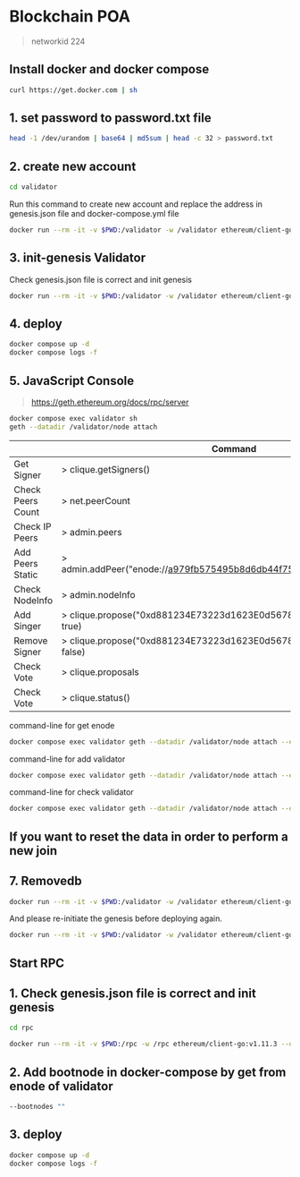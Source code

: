 # Blockchain POA

> networkid 224

## Install docker and docker compose

```bash
curl https://get.docker.com | sh
```

## 1. set password to password.txt file

```bash
head -1 /dev/urandom | base64 | md5sum | head -c 32 > password.txt
```

## 2. create new account

```bash
cd validator
```

Run this command to create new account and replace the address in genesis.json file and docker-compose.yml file

```bash
docker run --rm -it -v $PWD:/validator -w /validator ethereum/client-go:v1.11.3 --datadir /validator/node --password password.txt account new
```

## 3. init-genesis Validator

Check genesis.json file is correct and init genesis

```bash
docker run --rm -it -v $PWD:/validator -w /validator ethereum/client-go:v1.11.3 --datadir /validator/node --nousb init genesis.json
```

## 4. deploy

```bash
docker compose up -d
docker compose logs -f
```

## 5. JavaScript Console

> <https://geth.ethereum.org/docs/rpc/server>

```bash
docker compose exec validator sh
geth --datadir /validator/node attach
```

|                   | Command                                                                |
| ----------------- | ---------------------------------------------------------------------- |
| Get Signer        | > clique.getSigners()                                                  |
| Check Peers Count | > net.peerCount                                                        |
| Check IP Peers    | > admin.peers                                                          |
| Add Peers Static  | > admin.addPeer("enode://a979fb575495b8d6db44f75@52.16.188.185:30303") |
| Check NodeInfo    | > admin.nodeInfo                                                       |
| Add Singer        | > clique.propose("0xd881234E73223d1623E0d56789942eA1c0B67890", true)   |
| Remove Signer     | > clique.propose("0xd881234E73223d1623E0d56789942eA1c0B67890", false)  |
| Check Vote        | > clique.proposals                                                     |
| Check Vote        | > clique.status()                                                      |

command-line for get enode

```bash
docker compose exec validator geth --datadir /validator/node attach --exec 'admin.nodeInfo'
```

command-line for add validator

```bash
docker compose exec validator geth --datadir /validator/node attach --exec 'clique.propose("0x048F519b032bAfa19Cf28D0cbf717a5fd119fA7A", true)'
```

command-line for check validator

```bash
docker compose exec validator geth --datadir /validator/node attach --exec 'clique.getSigners()'
```

## If you want to reset the data in order to perform a new join

## 7. Removedb

```bash
docker run --rm -it -v $PWD:/validator -w /validator ethereum/client-go:v1.11.3 --datadir /validator/node --nousb removedb
```

And please re-initiate the genesis before deploying again.

```bash
docker run --rm -it -v $PWD:/validator -w /validator ethereum/client-go:v1.11.3 --datadir /validator/node --nousb init genesis.json
```

## Start RPC

## 1. Check genesis.json file is correct and init genesis

```bash
cd rpc
```

```bash
docker run --rm -it -v $PWD:/rpc -w /rpc ethereum/client-go:v1.11.3 --datadir /rpc/node --nousb init genesis.json
```

## 2. Add bootnode in docker-compose by get from enode of validator

```bash
--bootnodes ""
```

## 3. deploy

```bash
docker compose up -d
docker compose logs -f
```
